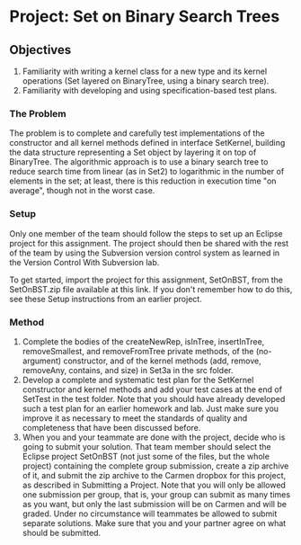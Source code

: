 # Project: Set on Binary Search Trees

## Objectives
1. Familiarity with writing a kernel class for a new type and its kernel operations (Set layered on BinaryTree, using a binary search tree).
2. Familiarity with developing and using specification-based test plans.

### The Problem
The problem is to complete and carefully test implementations of the constructor and all kernel methods defined in interface SetKernel, building the data structure representing a Set object by layering it on top of BinaryTree. The algorithmic approach is to use a binary search tree to reduce search time from linear (as in Set2) to logarithmic in the number of elements in the set; at least, there is this reduction in execution time "on average", though not in the worst case.

### Setup
Only one member of the team should follow the steps to set up an Eclipse project for this assignment. The project should then be shared with the rest of the team by using the Subversion version control system as learned in the Version Control With Subversion lab.

To get started, import the project for this assignment, SetOnBST, from the SetOnBST.zip file available at this link. If you don't remember how to do this, see these Setup instructions from an earlier project.

### Method
1. Complete the bodies of the createNewRep, isInTree, insertInTree, removeSmallest, and removeFromTree private methods, of the (no-argument) constructor, and of the kernel methods (add, remove, removeAny, contains, and size) in Set3a in the src folder.
2. Develop a complete and systematic test plan for the SetKernel constructor and kernel methods and add your test cases at the end of SetTest in the test folder. Note that you should have already developed such a test plan for an earlier homework and lab. Just make sure you improve it as necessary to meet the standards of quality and completeness that have been discussed before.
3. When you and your teammate are done with the project, decide who is going to submit your solution. That team member should select the Eclipse project SetOnBST (not just some of the files, but the whole project) containing the complete group submission, create a zip archive of it, and submit the zip archive to the Carmen dropbox for this project, as described in Submitting a Project. Note that you will only be allowed one submission per group, that is, your group can submit as many times as you want, but only the last submission will be on Carmen and will be graded. Under no circumstance will teammates be allowed to submit separate solutions. Make sure that you and your partner agree on what should be submitted.
